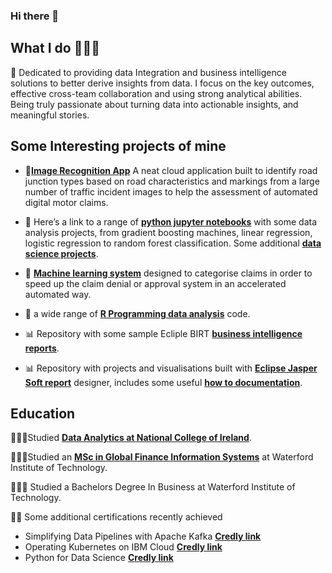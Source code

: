 ### Hi there 👋



## What I do 👨🏻‍💻

🔭 Dedicated to providing data Integration and business intelligence solutions to better derive insights from data. I focus on the key outcomes, effective cross-team collaboration and using strong analytical abilities. Being truly passionate about turning data into actionable insights, and meaningful stories. 

## Some Interesting projects of mine
- 🤖[**Image Recognition App**](https://github.com/JJRyan0/ibm-watson-visual-recognition-system-identifying-junction-types) A neat cloud application built to identify road junction types based on road characteristics and markings from a large number of traffic incident images to help the assessment of automated digital motor claims.

- 🐍 Here’s a link to a range of [**python jupyter notebooks**](https://github.com/JJRyan0/john-python-jupyter-notebooks) with some data analysis projects, from gradient boosting machines, linear regression, logistic regression to random forest classification. Some additional [**data science projects**](https://gist.github.com/JJRyan0).

- 🧠 [**Machine learning system**](https://gist.github.com/JJRyan0/0625271b52cf2ac5cfbffa79f1ab471f) designed to categorise claims in order to speed up the claim denial or approval system in an accelerated automated way.

- 👾 a wide range of [**R Programming data analysis**](https://github.com/JJRyan0/code-R-notebooks-Rshiny-apps) code.

- 📊 Repository with some sample Ecliple BIRT [**business intelligence reports**](https://github.com/JJRyan0/eclipse-birt-report).
- 📊 Repository with projects and visualisations built with [**Eclipse Jasper Soft report**](https://github.com/JJRyan0/jasper-soft-reports) designer, includes some useful [**how to documentation**](https://github.com/JJRyan0/jasper-soft-reports/tree/main/How%20to%20documents).

## Education

👨🏻‍🎓Studied [**Data Analytics at National College of Ireland**](http://courses.ncirl.ie/index.cfm/page/course/courseId/2372).

👨🏻‍🎓Studied an [**MSc in Global Finance Information Systems**](https://www.wit.ie/schools/business/school_of_business/msc_in_gfis) at Waterford Institute of Technology.

👨🏻‍🎓 Studied a Bachelors Degree In Business at Waterford Institute of Technology.

👏🏻 Some additional certifications recently achieved 
- Simplifying Data Pipelines with Apache Kafka [**Credly link**](https://www.credly.com/badges/105fd5cb-1750-4690-ab75-86aaf63de1e3/linked_in)
- Operating Kubernetes on IBM Cloud [**Credly link**](https://www.credly.com/badges/a0d091ab-123b-435a-b48c-82cf2d8bc9a4/linked_in)
- Python for Data Science [**Credly link**](https://www.credly.com/badges/c79e4eb4-7871-4889-a4eb-bbddcf12d3ba/linked_in)

